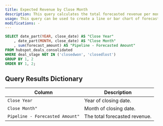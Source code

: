 ```yaml
---
title: Expected Revenue by Close Month
description: This query calculates the total forecasted revenue per month. It does not include deals that were either closed won or closed lost.
usage: This query can be used to create a line or bar chart of forecasted revenue per month.
modifications: -
---
```


```sql
SELECT date_part(YEAR, close_date) AS "Close Year"
	, date_part(MONTH, close_date) AS "Close Month"
	, sum(forecast_amount) AS "Pipeline - Forecasted Amount"
FROM hubspot_deals_consolidated
WHERE deal_stage NOT IN ('closedwon', 'closedlost')
GROUP BY 1, 2
ORDER BY 1, 2;
```

## Query Results Dictionary

| Column | Description |
| --- | --- |
| `Close Year`| Year of closing date. |
| `Close Month"`| Month of closing date. |
| `Pipeline - Forecasted Amount"`| The total forecasted revenue. |
